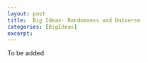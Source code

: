 ```yaml
---
layout: post
title:  Big Ideas- Randomness and Universe
categories: [BigIdeas]
excerpt: 
---
```

To be added

